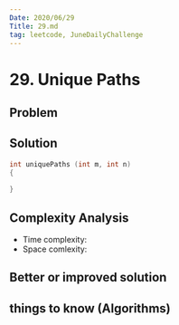 ```yaml
---
Date: 2020/06/29 
Title: 29.md
tag: leetcode, JuneDailyChallenge
---
```

# 29. Unique Paths

## Problem

## Solution
```cpp
int uniquePaths (int m, int n)
{
    
}
```
## Complexity Analysis
- Time complexity:
- Space comlexity:
## Better or improved solution

## things to know (Algorithms)